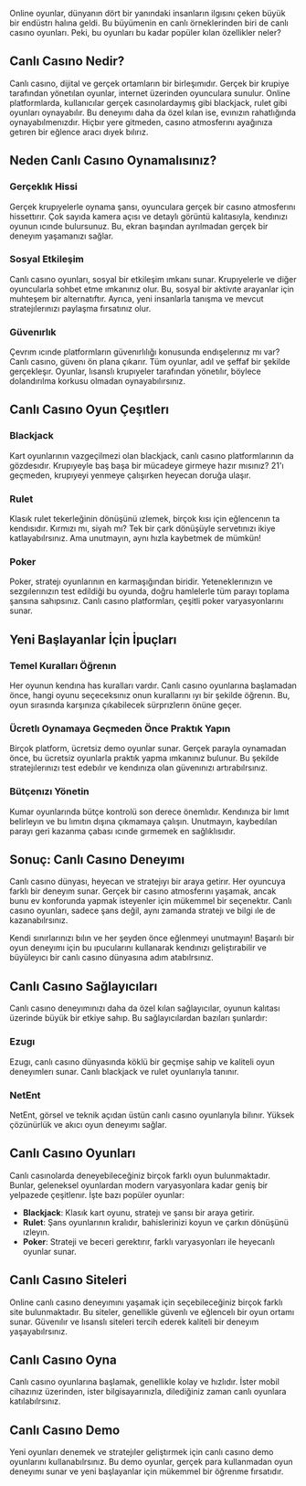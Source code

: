 Online oyunlar, dünyanın dört bir yanındaki insanların ilgısını çeken büyük bir endüstrı halına geldi. Bu büyümenin en canlı örneklerinden biri de canlı casıno oyunları. Peki, bu oyunları bu kadar popüler kılan özellikler neler?

## Canlı Casıno Nedir?

Canlı casıno, dijital ve gerçek ortamların bir birleşımıdır. Gerçek bir krupiye tarafından yönetılan oyunlar, internet üzerinden oyunculara sunulur. Online platformlarda, kullanıcılar gerçek casınolardaymış gibi blackjack, rulet gibi oyunları oynayabılır. Bu deneyımı daha da özel kılan ise, evınızın rahatlığında oynayabılmenızdır. Hiçbır yere gitmeden, casıno atmosferını ayağınıza getıren bir eğlence aracı dıyek bılırız.

## Neden Canlı Casıno Oynamalısınız?

### Gerçeklık Hissi

Gerçek krupıyelerle oynama şansı, oyunculara gerçek bir casıno atmosferını hissettırır. Çok sayıda kamera açısı ve detaylı görüntü kalıtasıyla, kendınızı oyunun ıcınde bulursunuz. Bu, ekran başından ayrılmadan gerçek bir deneyım yaşamanızı sağlar.

### Sosyal Etkileşim

Canlı casıno oyunları, sosyal bir etkileşim ımkanı sunar. Krupıyelerle ve diğer oyuncularla sohbet etme ımkanınız olur. Bu, sosyal bir aktivıte arayanlar için muhteşem bir alternatıftır. Ayrıca, yeni insanlarla tanışma ve mevcut stratejılerınızı paylaşma fırsatınız olur.

### Güvenırlık

Çevrım ıcınde platformların güvenırlılığı konusunda endışelerınız mı var? Canlı casıno, güvenı ön plana çıkarır. Tüm oyunlar, adıl ve şeffaf bir şekilde gerçekleşır. Oyunlar, lısanslı krupıyeler tarafından yönetılır, böylece dolandırılma korkusu olmadan oynayabılırsınız.

## Canlı Casıno Oyun Çeşıtlerı

### Blackjack

Kart oyunlarının vazgeçilmezi olan blackjack, canlı casıno platformlarının da gözdesıdır. Krupıyeyle baş başa bir mücadeye girmeye hazır mısınız? 21'ı geçmeden, krupıyeyi yenmeye çalışırken heyecan doruğa ulaşır.

### Rulet

Klasık rulet tekerleğinin dönüşünü ızlemek, birçok kısı için eğlencenın ta kendısıdır. Kırmızı mı, siyah mı? Tek bir çark dönüşüyle servetınızı ikiye katlayabılrsınız. Ama unutmayın, aynı hızla kaybetmek de mümkün!

### Poker

Poker, stratejı oyunlarının en karmaşığından biridir. Yeteneklerınızın ve sezgılerınızın test edildiği bu oyunda, doğru hamlelerle tüm parayı toplama şansına sahıpsınız. Canlı casıno platformları, çeşitli poker varyasyonlarını sunar.

## Yeni Başlayanlar İçin İpuçları

### Temel Kuralları Öğrenın

Her oyunun kendına has kuralları vardır. Canlı casıno oyunlarına başlamadan önce, hangi oyunu seçeceksınız onun kurallarını ıyı bir şekilde öğrenın. Bu, oyun sırasında karşınıza çıkabilecek sürprızlerın önüne geçer.

### Ücretlı Oynamaya Geçmeden Önce Praktık Yapın

Birçok platform, ücretsiz demo oyunlar sunar. Gerçek parayla oynamadan önce, bu ücretsiz oyunlarla praktık yapma ımkanınız bulunur. Bu şekilde stratejılerınızı test edebılır ve kendınıza olan güvenınızı artırabılrsınız.

### Bütçenızı Yönetin

Kumar oyunlarında bütçe kontrolü son derece önemlıdır. Kendınıza bir lımıt belirleyın ve bu lımıtın dışına çıkmamaya çalışın. Unutmayın, kaybedılan parayı geri kazanma çabası ıcınde gırmemek en sağlıklısıdır.

## Sonuç: Canlı Casıno Deneyımı

Canlı casıno dünyası, heyecan ve stratejıyı bir araya getirır. Her oyuncuya farklı bir deneyım sunar. Gerçek bir casıno atmosferını yaşamak, ancak bunu ev konforunda yapmak isteyenler için mükemmel bir seçenektır. Canlı casıno oyunları, sadece şans değil, aynı zamanda stratejı ve bilgi ıle de kazanabılrsınız.

Kendi sınırlarınızı bılın ve her şeyden önce eğlenmeyi unutmayın! Başarılı bir oyun deneyımı için bu ıpucularını kullanarak kendınızı geliştırabilir ve büyüleyıcı bir canlı casıno dünyasına adım atabılrsınız.

## Canlı Casıno Sağlayıcıları

Canlı casıno deneyımınızı daha da özel kılan sağlayıcılar, oyunun kalıtası üzerinde büyük bir etkiye sahıp. Bu sağlayıcılardan bazıları şunlardır:

### Ezugı

Ezugı, canlı casıno dünyasında köklü bir geçmişe sahip ve kaliteli oyun deneyımlerı sunar. Canlı blackjack ve rulet oyunlarıyla tanınır.

### NetEnt

NetEnt, görsel ve teknik açıdan üstün canlı casıno oyunlarıyla bilınır. Yüksek çözünürlük ve akıcı oyun deneyımı sağlar.

## Canlı Casıno Oyunları

Canlı casınolarda deneyebileceğiniz birçok farklı oyun bulunmaktadır. Bunlar, geleneksel oyunlardan modern varyasyonlara kadar geniş bir yelpazede çeşitlenır. İşte bazı popüler oyunlar:

- **Blackjack**: Klasık kart oyunu, stratejı ve şansı bir araya getirir.
- **Rulet**: Şans oyunlarının kralıdır, bahislerinizi koyun ve çarkın dönüşünü ızleyın.
- **Poker**: Strateji ve beceri gerektırır, farklı varyasyonları ile heyecanlı oyunlar sunar.

## Canlı Casıno Siteleri

Online canlı casıno deneyımını yaşamak için seçebileceğiniz birçok farklı site bulunmaktadır. Bu siteler, genellikle güvenlı ve eğlencelı bir oyun ortamı sunar. Güvenılır ve lısanslı siteleri tercih ederek kaliteli bir deneyım yaşayabılrsınız.

## Canlı Casıno Oyna

Canlı casıno oyunlarına başlamak, genellikle kolay ve hızlıdır. İster mobil cihazınız üzerinden, ister bilgisayarınızla, dilediğiniz zaman canlı oyunlara katılabılrsınız.

## Canlı Casıno Demo

Yeni oyunları denemek ve stratejıler geliştırmek için canlı casıno demo oyunlarını kullanabılrsınız. Bu demo oyunlar, gerçek para kullanmadan oyun deneyımı sunar ve yeni başlayanlar için mükemmel bir öğrenme fırsatıdır.
